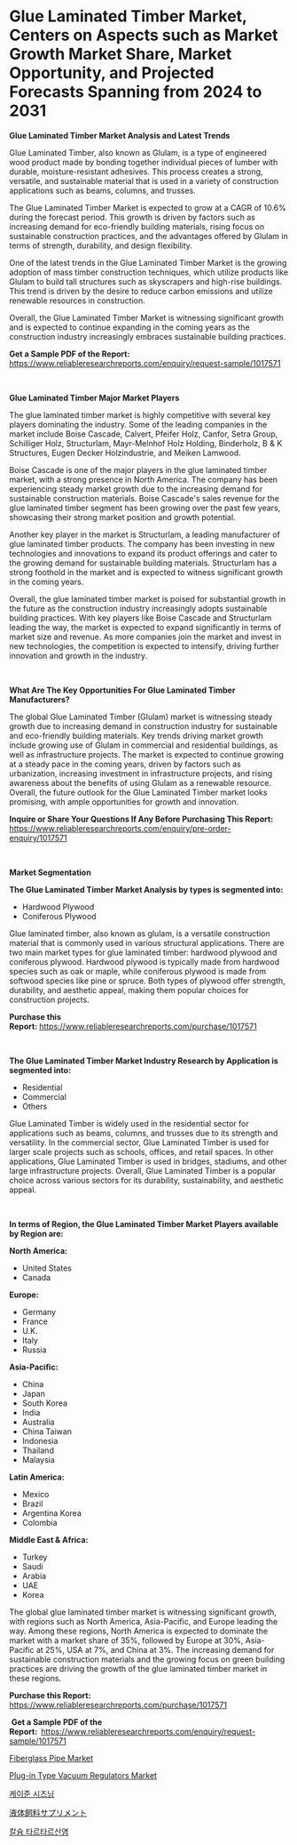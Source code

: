 <p><h1>Glue Laminated Timber Market, Centers on Aspects such as Market Growth Market Share, Market Opportunity, and Projected Forecasts Spanning from 2024 to 2031</h1></p><p><strong>Glue Laminated Timber Market Analysis and Latest Trends</strong></p>
<p><p>Glue Laminated Timber, also known as Glulam, is a type of engineered wood product made by bonding together individual pieces of lumber with durable, moisture-resistant adhesives. This process creates a strong, versatile, and sustainable material that is used in a variety of construction applications such as beams, columns, and trusses.</p><p>The Glue Laminated Timber Market is expected to grow at a CAGR of 10.6% during the forecast period. This growth is driven by factors such as increasing demand for eco-friendly building materials, rising focus on sustainable construction practices, and the advantages offered by Glulam in terms of strength, durability, and design flexibility.</p><p>One of the latest trends in the Glue Laminated Timber Market is the growing adoption of mass timber construction techniques, which utilize products like Glulam to build tall structures such as skyscrapers and high-rise buildings. This trend is driven by the desire to reduce carbon emissions and utilize renewable resources in construction.</p><p>Overall, the Glue Laminated Timber Market is witnessing significant growth and is expected to continue expanding in the coming years as the construction industry increasingly embraces sustainable building practices.</p></p>
<p><strong>Get a Sample PDF of the Report:&nbsp;</strong> <a href="https://www.reliableresearchreports.com/enquiry/request-sample/1017571">https://www.reliableresearchreports.com/enquiry/request-sample/1017571</a></p>
<p>&nbsp;</p>
<p><strong>Glue Laminated Timber Major Market Players</strong></p>
<p><p>The glue laminated timber market is highly competitive with several key players dominating the industry. Some of the leading companies in the market include Boise Cascade, Calvert, Pfeifer Holz, Canfor, Setra Group, Schilliger Holz, Structurlam, Mayr-Melnhof Holz Holding, Binderholz, B & K Structures, Eugen Decker Holzindustrie, and Meiken Lamwood.</p><p>Boise Cascade is one of the major players in the glue laminated timber market, with a strong presence in North America. The company has been experiencing steady market growth due to the increasing demand for sustainable construction materials. Boise Cascade's sales revenue for the glue laminated timber segment has been growing over the past few years, showcasing their strong market position and growth potential.</p><p>Another key player in the market is Structurlam, a leading manufacturer of glue laminated timber products. The company has been investing in new technologies and innovations to expand its product offerings and cater to the growing demand for sustainable building materials. Structurlam has a strong foothold in the market and is expected to witness significant growth in the coming years.</p><p>Overall, the glue laminated timber market is poised for substantial growth in the future as the construction industry increasingly adopts sustainable building practices. With key players like Boise Cascade and Structurlam leading the way, the market is expected to expand significantly in terms of market size and revenue. As more companies join the market and invest in new technologies, the competition is expected to intensify, driving further innovation and growth in the industry.</p></p>
<p>&nbsp;</p>
<p><strong>What Are The Key Opportunities For Glue Laminated Timber Manufacturers?</strong></p>
<p><p>The global Glue Laminated Timber (Glulam) market is witnessing steady growth due to increasing demand in construction industry for sustainable and eco-friendly building materials. Key trends driving market growth include growing use of Glulam in commercial and residential buildings, as well as infrastructure projects. The market is expected to continue growing at a steady pace in the coming years, driven by factors such as urbanization, increasing investment in infrastructure projects, and rising awareness about the benefits of using Glulam as a renewable resource. Overall, the future outlook for the Glue Laminated Timber market looks promising, with ample opportunities for growth and innovation.</p></p>
<p><strong>Inquire or Share Your Questions If Any Before Purchasing This Report:</strong> <a href="https://www.reliableresearchreports.com/enquiry/pre-order-enquiry/1017571">https://www.reliableresearchreports.com/enquiry/pre-order-enquiry/1017571</a></p>
<p>&nbsp;</p>
<p><strong>Market Segmentation</strong></p>
<p><strong>The Glue Laminated Timber Market Analysis by types is segmented into:</strong></p>
<p><ul><li>Hardwood Plywood</li><li>Coniferous Plywood</li></ul></p>
<p><p>Glue laminated timber, also known as glulam, is a versatile construction material that is commonly used in various structural applications. There are two main market types for glue laminated timber: hardwood plywood and coniferous plywood. Hardwood plywood is typically made from hardwood species such as oak or maple, while coniferous plywood is made from softwood species like pine or spruce. Both types of plywood offer strength, durability, and aesthetic appeal, making them popular choices for construction projects.</p></p>
<p><strong>Purchase this Report:&nbsp;</strong><a href="https://www.reliableresearchreports.com/purchase/1017571">https://www.reliableresearchreports.com/purchase/1017571</a></p>
<p>&nbsp;</p>
<p><strong>The Glue Laminated Timber Market Industry Research by Application is segmented into:</strong></p>
<p><ul><li>Residential</li><li>Commercial</li><li>Others</li></ul></p>
<p><p>Glue Laminated Timber is widely used in the residential sector for applications such as beams, columns, and trusses due to its strength and versatility. In the commercial sector, Glue Laminated Timber is used for larger scale projects such as schools, offices, and retail spaces. In other applications, Glue Laminated Timber is used in bridges, stadiums, and other large infrastructure projects. Overall, Glue Laminated Timber is a popular choice across various sectors for its durability, sustainability, and aesthetic appeal.</p></p>
<p>&nbsp;</p>
<p><strong>In terms of Region, the Glue Laminated Timber Market Players available by Region are:</strong></p>
<p>
    <p> <strong> North America: </strong>
        <ul>
            <li>United States</li>
            <li>Canada</li>
        </ul>
        </p> 
    <p> <strong> Europe: </strong>
        <ul>
            <li>Germany</li>
            <li>France</li>
            <li>U.K.</li>
            <li>Italy</li>
            <li>Russia</li>
        </ul>
        </p> 
    <p> <strong> Asia-Pacific: </strong>
        <ul>
            <li>China</li>
            <li>Japan</li>
            <li>South Korea</li>
            <li>India</li>
            <li>Australia</li>
            <li>China Taiwan</li>
            <li>Indonesia</li>
            <li>Thailand</li>
            <li>Malaysia</li>
        </ul>
        </p> 
    <p> <strong> Latin America: </strong>
        <ul>
            <li>Mexico</li>
            <li>Brazil</li>
            <li>Argentina Korea</li>
            <li>Colombia</li>
        </ul>
        </p> 
    <p> <strong> Middle East & Africa: </strong>
        <ul>
            <li>Turkey</li>
            <li>Saudi</li>
            <li>Arabia</li>
            <li>UAE</li>
            <li>Korea</li>
        </ul>
    </p>
    </p>
<p><p>The global glue laminated timber market is witnessing significant growth, with regions such as North America, Asia-Pacific, and Europe leading the way. Among these regions, North America is expected to dominate the market with a market share of 35%, followed by Europe at 30%, Asia-Pacific at 25%, USA at 7%, and China at 3%. The increasing demand for sustainable construction materials and the growing focus on green building practices are driving the growth of the glue laminated timber market in these regions.</p></p>
<p><strong>Purchase this Report: </strong><a href="https://www.reliableresearchreports.com/purchase/1017571">https://www.reliableresearchreports.com/purchase/1017571</a></p>
<p>&nbsp;<strong>Get a Sample PDF of the Report:&nbsp;&nbsp;</strong><a href="https://www.reliableresearchreports.com/enquiry/request-sample/1017571">https://www.reliableresearchreports.com/enquiry/request-sample/1017571</a></p>
<p><strong></strong></p>
<p><p><a href="https://github.com/dx0328/Market-Research-Report-List-1/blob/main/fiberglass-pipe-market.md">Fiberglass Pipe Market</a></p><p><a href="https://issuu.com/reportprime-2/docs/plug-in-type-vacuum-regulators-market-size-2030.pp">Plug-in Type Vacuum Regulators Market</a></p><p><a href="https://medium.com/@axintepreda1/2024%EB%85%84%EB%B6%80%ED%84%B0-2031%EB%85%84%EA%B9%8C%EC%A7%80%EC%9D%98-%EA%B8%B0%EA%B0%84%EC%9D%84-%EC%9C%84%ED%95%9C-%EC%BC%80%EC%9D%B4%EC%A4%80-%EC%8B%9C%EC%A6%88%EB%8B%9D-%EC%8B%9C%EC%9E%A5-%EB%B6%84%EC%84%9D-%EB%B0%8F-%ED%81%AC%EA%B8%B0-%EC%98%88%EC%B8%A1-09f08f90c2e6">케이준 시즈닝</a></p><p><a href="https://medium.com/@barbarakss89/%E6%B6%B2%E4%BD%93%E9%A3%BC%E6%96%99%E3%82%B5%E3%83%97%E3%83%AA%E3%83%A1%E3%83%B3%E3%83%88%E5%B8%82%E5%A0%B4-%E5%B8%82%E5%A0%B4%E3%82%B7%E3%82%A7%E3%82%A2-%E5%B8%82%E5%A0%B4%E5%8B%95%E5%90%91-%E3%81%8A%E3%82%88%E3%81%B3%E5%B0%86%E6%9D%A5%E3%81%AE%E6%88%90%E9%95%B7%E3%82%92%E6%8E%A2%E3%82%8B-fecf0875e2ed">液体飼料サプリメント</a></p><p><a href="https://medium.com/@kirby6567566/%EC%B9%BC%EC%8A%98-%ED%83%80%EB%A5%B4%ED%8A%B8%EB%A0%88%EC%9D%B4%ED%8A%B8-%EC%8B%9C%EC%9E%A5-%EA%B7%9C%EB%AA%A8%EB%8A%94-%EA%B8%80%EB%A1%9C%EB%B2%8C-%EC%82%B0%EC%97%85%EC%97%90%EC%84%9C-%EC%B5%9C%EA%B3%A0%EC%9D%98-%EB%A7%88%EC%BC%80%ED%8C%85-%EC%B1%84%EB%84%90%EC%9D%84-%EB%82%98%ED%83%80%EB%83%85%EB%8B%88%EB%8B%A4-e68a3c6922e6">칼슘 타르타르산염</a></p></p>